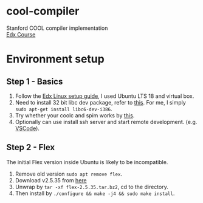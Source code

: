# cool-compiler
Stanford COOL compiler implementation  
[Edx Course](https://learning.edx.org/course/course-v1:StanfordOnline+SOE.YCSCS1+2T2020/home)

# Environment setup 

## Step 1 - Basics
1. Follow the [Edx Linux setup guide](https://courses.edx.org/courses/course-v1:StanfordOnline+SOE.YCSCS1+2T2020/6b750292e90d4950b895f621a5671b49/), I used Ubuntu LTS 18 and virtual box.
2. Need to install 32 bit libc dev package, refer to [this](https://stackoverflow.com/questions/7412548/error-gnu-stubs-32-h-no-such-file-or-directory-while-compiling-nachos-source). For me, I simply `sudo apt-get install libc6-dev-i386`.
3. Try whether your coolc and spim works by [this](https://courses.edx.org/courses/course-v1:StanfordOnline+SOE.YCSCS1+2T2020/9f961242edfb45eba0969a5a7592916d).
4. Optionally can use install ssh server and start remote development. (e.g. [VSCode](https://code.visualstudio.com/docs/remote/ssh)).

## Step 2 - Flex
The initial Flex version inside Ubuntu is likely to be incompatible.
1. Remove old version `sudo apt remove flex`.
2. Download v2.5.35 from [here](https://src.fedoraproject.org/lookaside/pkgs/flex/flex-2.5.35.tar.bz2/10714e50cea54dc7a227e3eddcd44d57/)
3. Unwrap by `tar -xf flex-2.5.35.tar.bz2`, cd to the directory.
4. Then install by `./configure && make -j4 && sudo make install`.